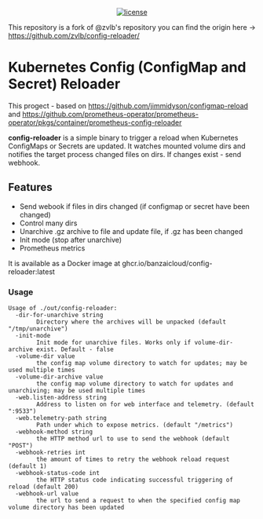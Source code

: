 <p align="center">
  <a href="https://github.com/vlzemtsov/config-reloader/">
    <img src="https://img.shields.io/badge/license-Apache%20v2-green.svg" alt="license">
  </a>
</p>

This repository is a fork of @zvlb's repository you can find the origin here -> https://github.com/zvlb/config-reloader/ 

# Kubernetes Config (ConfigMap and Secret) Reloader

This progect - based on https://github.com/jimmidyson/configmap-reload and https://github.com/prometheus-operator/prometheus-operator/pkgs/container/prometheus-config-reloader


**config-reloader** is a simple binary to trigger a reload when Kubernetes ConfigMaps or Secrets are updated.
It watches mounted volume dirs and notifies the target process changed files on dirs.
If changes exist - send webhook.

## Features
- Send webook if files in dirs changed (if configmap or secret have been changed)
- Control many dirs
- Unarchive .gz archive to file and update file, if .gz has been changed
- Init mode (stop after unarchive) 
- Prometheus metrics


It is available as a Docker image at ghcr.io/banzaicloud/config-reloader:latest

### Usage

```
Usage of ./out/config-reloader:
  -dir-for-unarchive string
        Directory where the archives will be unpacked (default "/tmp/unarchive")
  -init-mode
        Init mode for unarchive files. Works only if volume-dir-archive exist. Default - false
  -volume-dir value
        the config map volume directory to watch for updates; may be used multiple times
  -volume-dir-archive value
        the config map volume directory to watch for updates and unarchiving; may be used multiple times
  -web.listen-address string
        Address to listen on for web interface and telemetry. (default ":9533")
  -web.telemetry-path string
        Path under which to expose metrics. (default "/metrics")
  -webhook-method string
        the HTTP method url to use to send the webhook (default "POST")
  -webhook-retries int
        the amount of times to retry the webhook reload request (default 1)
  -webhook-status-code int
        the HTTP status code indicating successful triggering of reload (default 200)
  -webhook-url value
        the url to send a request to when the specified config map volume directory has been updated
```
